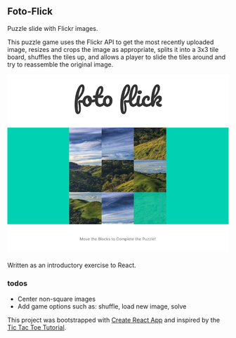 ## Foto-Flick

Puzzle slide with Flickr images.

This puzzle game uses the Flickr API to get the most recently uploaded image, resizes and crops the image as appropriate, splits it into a 3x3 tile board, shuffles the tiles up, and allows a player to slide the tiles around and try to reassemble the original image.

![screenshot](screenshot.png "Screenshot")

Written as an introductory exercise to React.

### todos
* Center non-square images
* Add game options such as: shuffle, load new image, solve

This project was bootstrapped with [Create React App](https://github.com/facebookincubator/create-react-app)
and inspired by the [Tic Tac Toe Tutorial](https://facebook.github.io/react/tutorial/tutorial.html).
